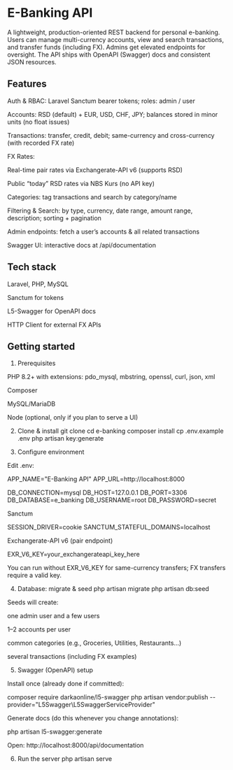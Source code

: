 # E-Banking API

A lightweight, production-oriented REST backend for personal e-banking. Users can manage multi-currency accounts, view and search transactions, and transfer funds (including FX). Admins get elevated endpoints for oversight. The API ships with OpenAPI (Swagger) docs and consistent JSON resources.

## Features

Auth & RBAC: Laravel Sanctum bearer tokens; roles: admin / user

Accounts: RSD (default) + EUR, USD, CHF, JPY; balances stored in minor units (no float issues)

Transactions: transfer, credit, debit; same-currency and cross-currency (with recorded FX rate)

FX Rates:

Real-time pair rates via Exchangerate-API v6 (supports RSD)

Public “today” RSD rates via NBS Kurs (no API key)

Categories: tag transactions and search by category/name

Filtering & Search: by type, currency, date range, amount range, description; sorting + pagination

Admin endpoints: fetch a user’s accounts & all related transactions

Swagger UI: interactive docs at /api/documentation

## Tech stack

Laravel, PHP, MySQL

Sanctum for tokens

L5-Swagger for OpenAPI docs

HTTP Client for external FX APIs

## Getting started

1. Prerequisites

PHP 8.2+ with extensions: pdo_mysql, mbstring, openssl, curl, json, xml

Composer

MySQL/MariaDB

Node (optional, only if you plan to serve a UI)

2. Clone & install
   git clone <your-repo-url>
   cd e-banking
   composer install
   cp .env.example .env
   php artisan key:generate

3. Configure environment

Edit .env:

APP_NAME="E-Banking API"
APP_URL=http://localhost:8000

DB_CONNECTION=mysql
DB_HOST=127.0.0.1
DB_PORT=3306
DB_DATABASE=e_banking
DB_USERNAME=root
DB_PASSWORD=secret

Sanctum

SESSION_DRIVER=cookie
SANCTUM_STATEFUL_DOMAINS=localhost

Exchangerate-API v6 (pair endpoint)

EXR_V6_KEY=your_exchangerateapi_key_here

You can run without EXR_V6_KEY for same-currency transfers; FX transfers require a valid key.

4. Database: migrate & seed
   php artisan migrate
   php artisan db:seed

Seeds will create:

one admin user and a few users

1–2 accounts per user

common categories (e.g., Groceries, Utilities, Restaurants…)

several transactions (including FX examples)

5. Swagger (OpenAPI) setup

Install once (already done if committed):

composer require darkaonline/l5-swagger
php artisan vendor:publish --provider="L5Swagger\L5SwaggerServiceProvider"

Generate docs (do this whenever you change annotations):

php artisan l5-swagger:generate

Open: http://localhost:8000/api/documentation

6. Run the server
   php artisan serve

